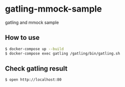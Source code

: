 # gatling-mmock-sample
gatling and mmock sample

## How to use

```sh
$ docker-compose up --build
$ docker-compose exec gatling /gatling/bin/gatling.sh
```

## Check gatling result

```sh
$ open http://localhost:80
```
